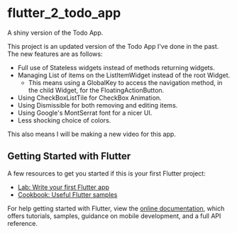 # flutter_2_todo_app

A shiny version of the Todo App.

This project is an updated version of the Todo App I've done in the past. The new features are as follows:
- Full use of Stateless widgets instead of methods returning widgets.
- Managing List of items on the ListItemWidget instead of the root Widget.
  - This means using a GlobalKey to access the navigation method, in the child Widget, for the FloatingActionButton.
- Using CheckBoxListTile for CheckBox Animation.
- Using Dismissible for both removing and editing items.
- Using Google's MontSerrat font for a nicer UI.
- Less shocking choice of colors.

This also means I will be making a new video for this app.

## Getting Started with Flutter

A few resources to get you started if this is your first Flutter project:

- [Lab: Write your first Flutter app](https://flutter.dev/docs/get-started/codelab)
- [Cookbook: Useful Flutter samples](https://flutter.dev/docs/cookbook)

For help getting started with Flutter, view the
[online documentation](https://flutter.dev/docs), which offers tutorials,
samples, guidance on mobile development, and a full API reference.
